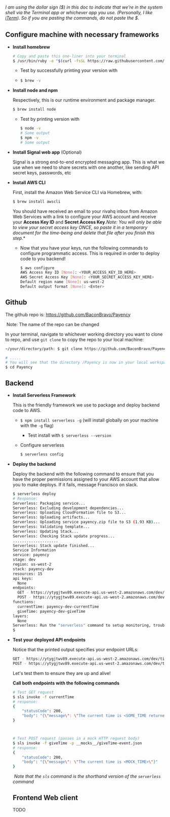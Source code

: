 

###### I am using the dollar sign ($) in this doc to indicate that we're in the system shell via the Terminal app or whichever app you use. (Personally, I like [iTerm](<https://iterm2.com/>)). So if you are pasting the commands, do not paste the $.



## Configure machine with necessary frameworks

- **Install homebrew**

  ```bash
  # Copy and paste this one-liner into your terminal
  $ /usr/bin/ruby -e "$(curl -fsSL https://raw.githubusercontent.com/Homebrew/install/master/install)"
  ```

  - Test by successfully printing your version with

  - ```bash
    $ brew -v
    ```

    

- **Install node and npm**

  Respectively, this is our runtime environment and package manager.

  ```bash
  $ brew install node
  ```

  - Test by printing version with

    ```bash
    $ node -v
    # Some output
    $ npm -v
    # Some output
    ```



- **Install Signal web app** (Optional)

  Signal is a strong end-to-end encrypted messaging app. This is what we use when we need to share secrets with one another, like sending API secret keys, passwords, etc

  

- **Install AWS CLI**

  First, install the Amazon Web Service CLI via Homebrew, with:

  ```bash
  $ brew install awscli
  ```

  

  You should have received an email to your rivahq inbox from Amazon Web Services with a link to configure your AWS account and receive your **Access Key ID** and **Secret Access Key**. ​*Note: You will only be able to view your secret access key ONCE, so paste it in a temporary document for the time-being and delete that file after you finish this step*.*

  

  - Now that you have your keys, run the following commands to configure programmatic access. This is required in order to deploy code to you backend!

    ```bash
    $ aws configure
    AWS Access Key ID [None]: <YOUR_ACCESS_KEY_ID_HERE>
    AWS Secret Access Key [None]: <YOUR_SECRET_ACCESS_KEY_HERE>
    Default region name [None]: us-west-2
    Default output format [None]: <Enter>
    ```

    



## Github

The github repo is: <https://github.com/BaconBravo/Payency>

​	Note: The name of the repo can be changed

In your terminal, navigate to whichever working directory you want to clone to repo, and use `git clone` to copy the repo to your local machine:

```bash
~/your/directory/path: $ git clone https://github.com/BaconBravo/Payency.git

# .....
# You will see that the directory /Payency is now in your local workspace
$ cd Payency
```





## Backend

- **Install Serverless Framework**

  This is the friendly framework we use to package and deploy backend code to AWS.

  - `$ npm install serverless -g` (will install globally on your machine with the `-g` flag)

    - Test install with `$ serverless --version`

  - Configure serverless

    

    ```bash
    $ serverless config
    ```



- **Deploy the backend**

  Deploy the backend with the following command to ensure that you have the proper permissions assigned to your AWS account that allow you to make deploys. If it fails, message Francisco on slack.

  ```bash
  $ serverless deploy
  # Response:
  Serverless: Packaging service...
  Serverless: Excluding development dependencies...
  Serverless: Uploading CloudFormation file to S3...
  Serverless: Uploading artifacts...
  Serverless: Uploading service payency.zip file to S3 (1.93 KB)...
  Serverless: Validating template...
  Serverless: Updating Stack...
  Serverless: Checking Stack update progress...
  ....................
  Serverless: Stack update finished...
  Service Information
  service: payency
  stage: dev
  region: us-west-2
  stack: payency-dev
  resources: 15
  api keys:
    None
  endpoints:
    GET - https://ytygjtwv89.execute-api.us-west-2.amazonaws.com/dev/time
    POST - https://ytygjtwv89.execute-api.us-west-2.amazonaws.com/dev/time
  functions:
    currentTime: payency-dev-currentTime
    giveTime: payency-dev-giveTime
  layers:
    None
  Serverless: Run the "serverless" command to setup monitoring, troubleshooting and testing.
  $
  ```

  



- **Test your deployed API endpoints** 

  Notice that the printed output specifies your endpoint URLs:

  ```bash
  GET - https://ytygjtwv89.execute-api.us-west-2.amazonaws.com/dev/time
  POST - https://ytygjtwv89.execute-api.us-west-2.amazonaws.com/dev/time
  ```

  Let's test them to ensure they are up and alive!

  

  **Call both endpoints with the following commands**

  ```bash
  # Test GET request
  $ sls invoke -f currentTime
  # response:
  {
      "statusCode": 200,
      "body": "{\"message\": \"The current time is <SOME_TIME returned by API>\"}"
  }
  
  
  
  # Test POST request (passes in a mock HTTP request body)
  $ sls invoke -f giveTime -p __mocks__/giveTime-event.json
  # response:
  {
      "statusCode": 200,
      "body": "{\"message\": \"The current time is <MOCK_TIME>\"}"
  }
  ```

  ​	*Note that the `sls` command is the shorthand version of the `serverless` command*	

  
  ## Frontend Web client
  TODO
